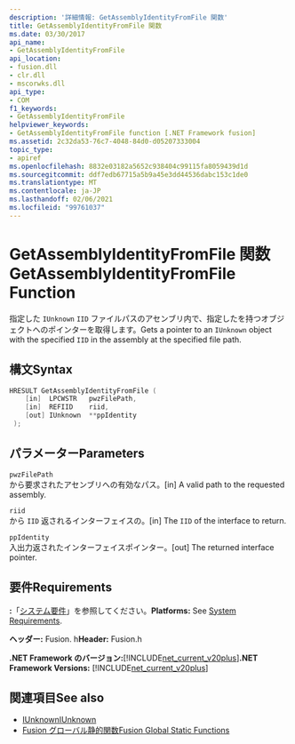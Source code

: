 ```yaml
---
description: '詳細情報: GetAssemblyIdentityFromFile 関数'
title: GetAssemblyIdentityFromFile 関数
ms.date: 03/30/2017
api_name:
- GetAssemblyIdentityFromFile
api_location:
- fusion.dll
- clr.dll
- mscorwks.dll
api_type:
- COM
f1_keywords:
- GetAssemblyIdentityFromFile
helpviewer_keywords:
- GetAssemblyIdentityFromFile function [.NET Framework fusion]
ms.assetid: 2c32da53-76c7-4048-84d0-d05207333004
topic_type:
- apiref
ms.openlocfilehash: 8832e03182a5652c938404c99115fa8059439d1d
ms.sourcegitcommit: ddf7edb67715a5b9a45e3dd44536dabc153c1de0
ms.translationtype: MT
ms.contentlocale: ja-JP
ms.lasthandoff: 02/06/2021
ms.locfileid: "99761037"
---
```

# <a name="getassemblyidentityfromfile-function"></a><span data-ttu-id="49613-103">GetAssemblyIdentityFromFile 関数</span><span class="sxs-lookup"><span data-stu-id="49613-103">GetAssemblyIdentityFromFile Function</span></span>

<span data-ttu-id="49613-104">指定した `IUnknown` `IID` ファイルパスのアセンブリ内で、指定したを持つオブジェクトへのポインターを取得します。</span><span class="sxs-lookup"><span data-stu-id="49613-104">Gets a pointer to an `IUnknown` object with the specified `IID` in the assembly at the specified file path.</span></span>  
  
## <a name="syntax"></a><span data-ttu-id="49613-105">構文</span><span class="sxs-lookup"><span data-stu-id="49613-105">Syntax</span></span>  
  
```cpp  
HRESULT GetAssemblyIdentityFromFile (  
    [in]  LPCWSTR   pwzFilePath,  
    [in]  REFIID    riid,  
    [out] IUnknown  **ppIdentity  
 );  
```  
  
## <a name="parameters"></a><span data-ttu-id="49613-106">パラメーター</span><span class="sxs-lookup"><span data-stu-id="49613-106">Parameters</span></span>  

 `pwzFilePath`  
 <span data-ttu-id="49613-107">から要求されたアセンブリへの有効なパス。</span><span class="sxs-lookup"><span data-stu-id="49613-107">[in] A valid path to the requested assembly.</span></span>  
  
 `riid`  
 <span data-ttu-id="49613-108">から `IID` 返されるインターフェイスの。</span><span class="sxs-lookup"><span data-stu-id="49613-108">[in] The `IID` of the interface to return.</span></span>  
  
 `ppIdentity`  
 <span data-ttu-id="49613-109">入出力返されたインターフェイスポインター。</span><span class="sxs-lookup"><span data-stu-id="49613-109">[out] The returned interface pointer.</span></span>  
  
## <a name="requirements"></a><span data-ttu-id="49613-110">要件</span><span class="sxs-lookup"><span data-stu-id="49613-110">Requirements</span></span>  

 <span data-ttu-id="49613-111">**:**「[システム要件](../../get-started/system-requirements.md)」を参照してください。</span><span class="sxs-lookup"><span data-stu-id="49613-111">**Platforms:** See [System Requirements](../../get-started/system-requirements.md).</span></span>  
  
 <span data-ttu-id="49613-112">**ヘッダー:** Fusion. h</span><span class="sxs-lookup"><span data-stu-id="49613-112">**Header:** Fusion.h</span></span>  
  
 <span data-ttu-id="49613-113">**.NET Framework のバージョン:**[!INCLUDE[net_current_v20plus](../../../../includes/net-current-v20plus-md.md)]</span><span class="sxs-lookup"><span data-stu-id="49613-113">**.NET Framework Versions:** [!INCLUDE[net_current_v20plus](../../../../includes/net-current-v20plus-md.md)]</span></span>  
  
## <a name="see-also"></a><span data-ttu-id="49613-114">関連項目</span><span class="sxs-lookup"><span data-stu-id="49613-114">See also</span></span>

- [<span data-ttu-id="49613-115">IUnknown</span><span class="sxs-lookup"><span data-stu-id="49613-115">IUnknown</span></span>](/cpp/atl/iunknown)
- [<span data-ttu-id="49613-116">Fusion グローバル静的関数</span><span class="sxs-lookup"><span data-stu-id="49613-116">Fusion Global Static Functions</span></span>](fusion-global-static-functions.md)
